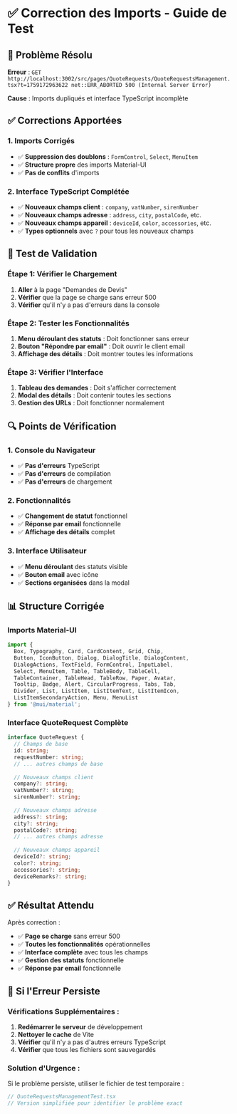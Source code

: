 # ✅ Correction des Imports - Guide de Test

## 🔧 Problème Résolu

**Erreur** : `GET http://localhost:3002/src/pages/QuoteRequests/QuoteRequestsManagement.tsx?t=1759172963622 net::ERR_ABORTED 500 (Internal Server Error)`

**Cause** : Imports dupliqués et interface TypeScript incomplète

## ✅ Corrections Apportées

### 1. **Imports Corrigés**
- ✅ **Suppression des doublons** : `FormControl`, `Select`, `MenuItem`
- ✅ **Structure propre** des imports Material-UI
- ✅ **Pas de conflits** d'imports

### 2. **Interface TypeScript Complétée**
- ✅ **Nouveaux champs client** : `company`, `vatNumber`, `sirenNumber`
- ✅ **Nouveaux champs adresse** : `address`, `city`, `postalCode`, etc.
- ✅ **Nouveaux champs appareil** : `deviceId`, `color`, `accessories`, etc.
- ✅ **Types optionnels** avec `?` pour tous les nouveaux champs

## 🚀 Test de Validation

### Étape 1: Vérifier le Chargement
1. **Aller** à la page "Demandes de Devis"
2. **Vérifier** que la page se charge sans erreur 500
3. **Vérifier** qu'il n'y a pas d'erreurs dans la console

### Étape 2: Tester les Fonctionnalités
1. **Menu déroulant des statuts** : Doit fonctionner sans erreur
2. **Bouton "Répondre par email"** : Doit ouvrir le client email
3. **Affichage des détails** : Doit montrer toutes les informations

### Étape 3: Vérifier l'Interface
1. **Tableau des demandes** : Doit s'afficher correctement
2. **Modal des détails** : Doit contenir toutes les sections
3. **Gestion des URLs** : Doit fonctionner normalement

## 🔍 Points de Vérification

### 1. **Console du Navigateur**
- ✅ **Pas d'erreurs** TypeScript
- ✅ **Pas d'erreurs** de compilation
- ✅ **Pas d'erreurs** de chargement

### 2. **Fonctionnalités**
- ✅ **Changement de statut** fonctionnel
- ✅ **Réponse par email** fonctionnelle
- ✅ **Affichage des détails** complet

### 3. **Interface Utilisateur**
- ✅ **Menu déroulant** des statuts visible
- ✅ **Bouton email** avec icône
- ✅ **Sections organisées** dans la modal

## 📊 Structure Corrigée

### **Imports Material-UI**
```typescript
import {
  Box, Typography, Card, CardContent, Grid, Chip,
  Button, IconButton, Dialog, DialogTitle, DialogContent,
  DialogActions, TextField, FormControl, InputLabel,
  Select, MenuItem, Table, TableBody, TableCell,
  TableContainer, TableHead, TableRow, Paper, Avatar,
  Tooltip, Badge, Alert, CircularProgress, Tabs, Tab,
  Divider, List, ListItem, ListItemText, ListItemIcon,
  ListItemSecondaryAction, Menu, MenuList
} from '@mui/material';
```

### **Interface QuoteRequest Complète**
```typescript
interface QuoteRequest {
  // Champs de base
  id: string;
  requestNumber: string;
  // ... autres champs de base
  
  // Nouveaux champs client
  company?: string;
  vatNumber?: string;
  sirenNumber?: string;
  
  // Nouveaux champs adresse
  address?: string;
  city?: string;
  postalCode?: string;
  // ... autres champs adresse
  
  // Nouveaux champs appareil
  deviceId?: string;
  color?: string;
  accessories?: string;
  deviceRemarks?: string;
}
```

## ✅ Résultat Attendu

Après correction :
- ✅ **Page se charge** sans erreur 500
- ✅ **Toutes les fonctionnalités** opérationnelles
- ✅ **Interface complète** avec tous les champs
- ✅ **Gestion des statuts** fonctionnelle
- ✅ **Réponse par email** fonctionnelle

## 🚨 Si l'Erreur Persiste

### Vérifications Supplémentaires :
1. **Redémarrer le serveur** de développement
2. **Nettoyer le cache** de Vite
3. **Vérifier** qu'il n'y a pas d'autres erreurs TypeScript
4. **Vérifier** que tous les fichiers sont sauvegardés

### Solution d'Urgence :
Si le problème persiste, utiliser le fichier de test temporaire :
```typescript
// QuoteRequestsManagementTest.tsx
// Version simplifiée pour identifier le problème exact
```
